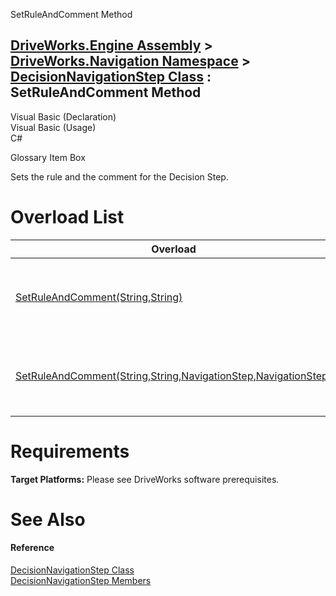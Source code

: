 SetRuleAndComment Method   
  
[DriveWorks.Engine Assembly](topic2156.md) > [DriveWorks.Navigation Namespace](topic10114.md) > [DecisionNavigationStep Class](topic10125.md) : SetRuleAndComment Method  
---  
  
Visual Basic (Declaration)    
Visual Basic (Usage)    
C# 

Glossary Item Box

Sets the rule and the comment for the Decision Step. 

# Overload List

Overload| Description  
---|---  
[SetRuleAndComment(String,String)](topic10134.md)| Sets the rule and the comment for the Decision Step.   
[SetRuleAndComment(String,String,NavigationStep,NavigationStep)](topic10135.md)| Sets the rule and the comment for the Decision Step.   
  
# Requirements

**Target Platforms:** Please see DriveWorks software prerequisites.

# See Also

#### Reference

[DecisionNavigationStep Class](topic10125.md)   
[DecisionNavigationStep Members](topic10126.md)


